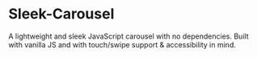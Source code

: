 # Sleek-Carousel
A lightweight and sleek JavaScript carousel with no dependencies. Built with vanilla JS and with touch/swipe support &amp; accessibility in mind. 
